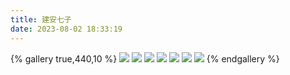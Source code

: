 ```yaml
---
title: 建安七子
date: 2023-08-02 18:33:19
---
```

{% gallery true,440,10 %}
![](/images/建安七子设计/孔融.png)
![](/images/建安七子设计/陈琳.png)
![](/images/建安七子设计/王粲.png)
![](/images/建安七子设计/徐干.png)
![](/images/建安七子设计/应玚.png)
![](/images/建安七子设计/阮瑀.png)
![](/images/建安七子设计/刘桢.png)
{% endgallery %}